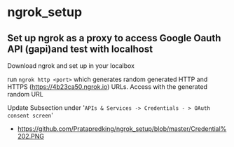 # ngrok_setup

## Set up ngrok as a proxy to access Google Oauth API (gapi)and test with localhost

Download ngrok and set up in your localbox

run `ngrok http <port>` which generates random generated HTTP and HTTPS (https://4b23ca50.ngrok.io) URLs. Access with the generated random URL

Update Subsection under '`APIs & Services -> Credentials - > OAuth consent screen`'
  - https://github.com/Pratapredking/ngrok_setup/blob/master/Credential%202.PNG
  
  



